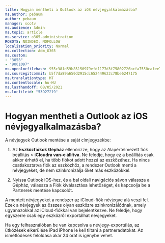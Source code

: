 ```yaml
---
title: Hogyan mentheti a Outlook az iOS névjegyalkalmazásba?
ms.author: pebaum
author: pebaum
manager: scotv
ms.audience: Admin
ms.topic: article
ms.service: o365-administration
ROBOTS: NOINDEX, NOFOLLOW
localization_priority: Normal
ms.collection: Adm_O365
ms.custom:
- "3058"
- "9001097"
ms.openlocfilehash: 955c381d59b85150979efd1177d3f75802726bcfa7550cafee7eb0fb8e7381d2
ms.sourcegitcommit: b5f7da89a650d2915dc652449623c78be6247175
ms.translationtype: MT
ms.contentlocale: hu-HU
ms.lasthandoff: 08/05/2021
ms.locfileid: "53927219"
---
```

# <a name="how-do-i-save-my-outlook-contacts-to-my-ios-contacts-app"></a>Hogyan mentheti a Outlook az iOS névjegyalkalmazásba?

A névjegyek Outlook mentése a saját címjegyzékbe:
 
1. Az **Eszközfiókok Gépház** ellenőrizze, hogy az Alapértelmezett fiók beállítás  >   **iCloudra van-e állítva.**  Ne feledje, hogy ez a beállítás csak akkor érhető el, ha több fiókot adott hozzá az eszközéhez. Ha nincs csatlakoztatva fiók az eszközhöz, a rendszer Outlook menti a névjegyeket, de nem szinkronizálja őket más eszközökkel.
 
2. Nyissa Outlook iOS-hez, és a bal oldali navigációs sávon válassza a Gépház,  válassza a Fiók kiválasztása lehetőséget, és kapcsolja be a Partnerek mentése kapcsolót.
 
A mentett névjegyeket a rendszer az iCloud-fiók névjegye alá veszi fel. Ezek a névjegyek az összes olyan eszközre szinkronizálódnak, amely ugyanazokkal az iCloud-fiókkal van bejelentkezve. Ne feledje, hogy egyszerre csak egy eszközről exportálhat névjegyeket.
 
Ha egy felhasználóban be van kapcsolva a névjegy-exportálás, az ütközések elkerülése iPad iPhone le kell tiltani a partneradatokat. Az ismétlődések feloldása akár 24 órát is igénybe vehet.